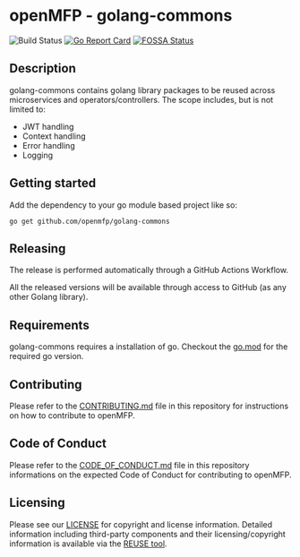 # openMFP - golang-commons
![Build Status](https://github.com/openmfp/golang-commons/actions/workflows/pipeline.yml/badge.svg)
[![Go Report Card](https://goreportcard.com/badge/github.com/openmfp/golang-commons)](https://goreportcard.com/report/github.com/openmfp/golang-commons)
[![FOSSA Status](https://app.fossa.com/api/projects/git%2Bgithub.com%2Fopenmfp%2Fopenmfp.svg?type=shield)](https://app.fossa.com/projects/git%2Bgithub.com%2Fopenmfp%2Fgolang-commons?ref=badge_shield)

## Description

golang-commons contains golang library packages to be reused across microservices and operators/controllers. The scope includes, but is not limited to:

- JWT handling
- Context handling
- Error handling
- Logging


## Getting started

Add the dependency to your go module based project like so:

```
go get github.com/openmfp/golang-commons
```

## Releasing

The release is performed automatically through a GitHub Actions Workflow.

All the released versions will be available through access to GitHub (as any other Golang library).

## Requirements

golang-commons requires a installation of go. Checkout the [go.mod](go.mod) for the required go version.

## Contributing

Please refer to the [CONTRIBUTING.md](CONTRIBUTING.md) file in this repository for instructions on how to contribute to openMFP.

## Code of Conduct

Please refer to the [CODE_OF_CONDUCT.md](CODE_OF_CONDUCT.md) file in this repository informations on the expected Code of Conduct for contributing to openMFP.

## Licensing

Please see our [LICENSE](LICENSE) for copyright and license information. Detailed information including third-party components and their licensing/copyright information is available via the [REUSE tool](https://api.reuse.software/info/github.com/openmfp/golang-commons). 